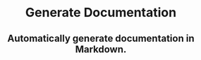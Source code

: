 <div align="center">
    <br>
    <h1>Generate Documentation</h1>
    <h2>Automatically generate documentation in Markdown.</h2>
</div>
